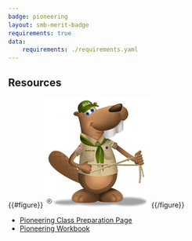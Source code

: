 ```yaml
---
badge: pioneering
layout: smb-merit-badge
requirements: true
data:
    requirements: ./requirements.yaml
---
```


## Resources

{{#figure}}<img src="pioneering-bucky.jpg" class="W(100%)" />{{/figure}}
* [Pioneering Class Preparation Page](pioneering-cpp.pdf)
* [Pioneering Workbook](pioneering-workbook.pdf)

